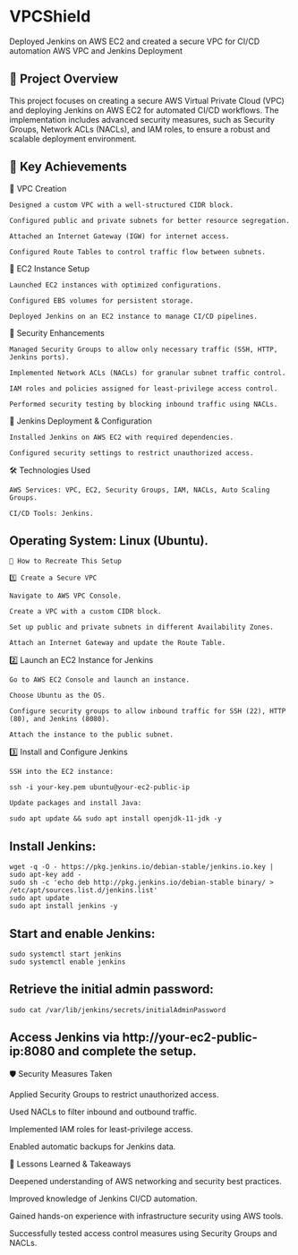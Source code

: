 # VPCShield
Deployed Jenkins on AWS EC2 and created a secure VPC for CI/CD automation
AWS VPC and Jenkins Deployment

## 📌 Project Overview

This project focuses on creating a secure AWS Virtual Private Cloud (VPC) and deploying Jenkins on AWS EC2 for automated CI/CD workflows. The implementation includes advanced security measures, such as Security Groups, Network ACLs (NACLs), and IAM roles, to ensure a robust and scalable deployment environment.

## 🚀 Key Achievements

🔹 VPC Creation
    
    Designed a custom VPC with a well-structured CIDR block.
    
    Configured public and private subnets for better resource segregation.
    
    Attached an Internet Gateway (IGW) for internet access.
    
    Configured Route Tables to control traffic flow between subnets.

🔹 EC2 Instance Setup

    Launched EC2 instances with optimized configurations.
    
    Configured EBS volumes for persistent storage.
    
    Deployed Jenkins on an EC2 instance to manage CI/CD pipelines.

🔹 Security Enhancements

    Managed Security Groups to allow only necessary traffic (SSH, HTTP, Jenkins ports).
    
    Implemented Network ACLs (NACLs) for granular subnet traffic control.
    
    IAM roles and policies assigned for least-privilege access control.
    
    Performed security testing by blocking inbound traffic using NACLs.

🔹 Jenkins Deployment & Configuration

    Installed Jenkins on AWS EC2 with required dependencies.
    
    Configured security settings to restrict unauthorized access.

🛠️ Technologies Used

    AWS Services: VPC, EC2, Security Groups, IAM, NACLs, Auto Scaling Groups.
    
    CI/CD Tools: Jenkins.

## Operating System: Linux (Ubuntu).

    📖 How to Recreate This Setup
    
    1️⃣ Create a Secure VPC
    
    Navigate to AWS VPC Console.
    
    Create a VPC with a custom CIDR block.
    
    Set up public and private subnets in different Availability Zones.
    
    Attach an Internet Gateway and update the Route Table.

2️⃣ Launch an EC2 Instance for Jenkins

    Go to AWS EC2 Console and launch an instance.
    
    Choose Ubuntu as the OS.
    
    Configure security groups to allow inbound traffic for SSH (22), HTTP (80), and Jenkins (8080).
    
    Attach the instance to the public subnet.

3️⃣ Install and Configure Jenkins

    SSH into the EC2 instance:
    
    ssh -i your-key.pem ubuntu@your-ec2-public-ip
    
    Update packages and install Java:
    
    sudo apt update && sudo apt install openjdk-11-jdk -y

## Install Jenkins:

    wget -q -O - https://pkg.jenkins.io/debian-stable/jenkins.io.key | sudo apt-key add -
    sudo sh -c 'echo deb http://pkg.jenkins.io/debian-stable binary/ > /etc/apt/sources.list.d/jenkins.list'
    sudo apt update
    sudo apt install jenkins -y

## Start and enable Jenkins:

    sudo systemctl start jenkins
    sudo systemctl enable jenkins

## Retrieve the initial admin password:

    sudo cat /var/lib/jenkins/secrets/initialAdminPassword

## Access Jenkins via http://your-ec2-public-ip:8080 and complete the setup.

🛡️ Security Measures Taken

Applied Security Groups to restrict unauthorized access.

Used NACLs to filter inbound and outbound traffic.

Implemented IAM roles for least-privilege access.

Enabled automatic backups for Jenkins data.

🎯 Lessons Learned & Takeaways

Deepened understanding of AWS networking and security best practices.

Improved knowledge of Jenkins CI/CD automation.

Gained hands-on experience with infrastructure security using AWS tools.

Successfully tested access control measures using Security Groups and NACLs.
